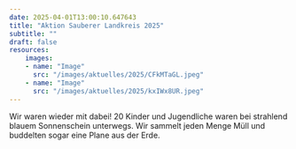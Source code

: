 ```yaml
---
date: 2025-04-01T13:00:10.647643
title: "Aktion Sauberer Landkreis 2025"
subtitle: ""
draft: false
resources:
    images:
    - name: "Image"
      src: "/images/aktuelles/2025/CFkMTaGL.jpeg"
    - name: "Image"
      src: "/images/aktuelles/2025/kxIWx8UR.jpeg"
---
```


Wir waren wieder mit dabei! 20 Kinder und Jugendliche waren bei strahlend blauem Sonnenschein unterwegs. Wir sammelt jeden Menge Müll und buddelten sogar eine Plane aus der Erde.
